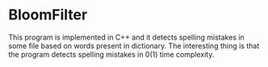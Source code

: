 # BloomFilter
This program is implemented in C++ and it detects spelling mistakes in some file based on words present in dictionary. The interesting thing is that the program detects spelling mistakes in 0(1) time complexity.
